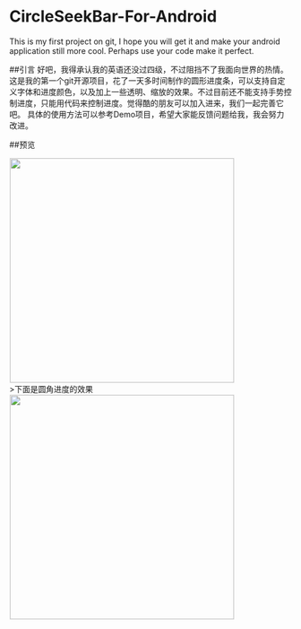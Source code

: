 # CircleSeekBar-For-Android
This  is my first project  on git, I hope you will get it and make your android application still more cool. Perhaps use your code make it perfect.

##引言
  好吧，我得承认我的英语还没过四级，不过阻挡不了我面向世界的热情。这是我的第一个git开源项目，花了一天多时间制作的圆形进度条，可以支持自定义字体和进度颜色，以及加上一些透明、缩放的效果。不过目前还不能支持手势控制进度，只能用代码来控制进度。觉得酷的朋友可以加入进来，我们一起完善它吧。
  具体的使用方法可以参考Demo项目，希望大家能反馈问题给我，我会努力改进。
  
##预览
<div class='row'>
        <img src='https://github.com/dy60420667/CircleSeekbarSample/blob/master/preview.gif' width="400px" style='border: #f1f1f1 solid 1px'/>
</div>
>下面是圆角进度的效果
<div class='row'>
        <img src='https://github.com/dy60420667/CircleSeekbarSample/blob/master/preview2.png' width="400px" style='border: #f1f1f1 solid 1px'/>
</div>

